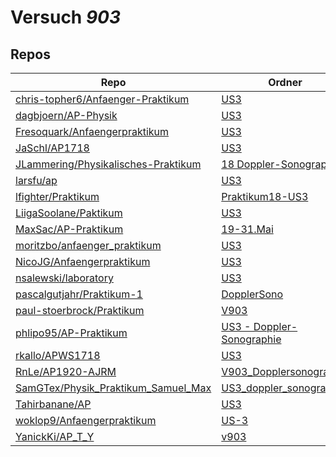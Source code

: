 # Versuch *903*

## Repos

|                                       Repo                                       |                                                       Ordner                                                        |                                                                  PDFs                                                                   |
|----------------------------------------------------------------------------------|---------------------------------------------------------------------------------------------------------------------|-----------------------------------------------------------------------------------------------------------------------------------------|
|[chris-topher6/Anfaenger-Praktikum](../repo/chris-topher6/Anfaenger-Praktikum)    |[US3](https://github.com/chris-topher6/Anfaenger-Praktikum/tree/master/US3)                                          |–                                                                                                                                        |
|[dagbjoern/AP-Physik](../repo/dagbjoern/AP-Physik)                                |[US3](https://github.com/dagbjoern/AP-Physik/tree/master/US3)                                                        |–                                                                                                                                        |
|[Fresoquark/Anfaengerpraktikum](../repo/Fresoquark/Anfaengerpraktikum)            |[US3](https://github.com/Fresoquark/Anfaengerpraktikum/tree/master/US3)                                              |–                                                                                                                                        |
|[JaSchl/AP1718](../repo/JaSchl/AP1718)                                            |[US3](https://github.com/JaSchl/AP1718/tree/master/US3)                                                              |–                                                                                                                                        |
|[JLammering/Physikalisches-Praktikum](../repo/JLammering/Physikalisches-Praktikum)|[18 Doppler-Sonographie](https://github.com/JLammering/Physikalisches-Praktikum/tree/master/18%20Doppler-Sonographie)|–                                                                                                                                        |
|[larsfu/ap](../repo/larsfu/ap)                                                    |[US3](https://github.com/larsfu/ap/tree/master/US3)                                                                  |–                                                                                                                                        |
|[lfighter/Praktikum](../repo/lfighter/Praktikum)                                  |[Praktikum18-US3](https://github.com/lfighter/Praktikum/tree/master/Praktikum18-US3)                                 |–                                                                                                                                        |
|[LiigaSoolane/Paktikum](../repo/LiigaSoolane/Paktikum)                            |[US3](https://github.com/LiigaSoolane/Paktikum-mit-dem-Teufel/tree/main/US3)                                         |–                                                                                                                                        |
|[MaxSac/AP-Praktikum](../repo/MaxSac/AP-Praktikum)                                |[19-31.Mai](https://github.com/MaxSac/AP-Praktikum/tree/master/19-31.Mai)                                            |–                                                                                                                                        |
|[moritzbo/anfaenger_praktikum](../repo/moritzbo/anfaenger_praktikum)              |[US3](https://github.com/moritzbo/anfaenger_praktikum/tree/main/US3)                                                 |–                                                                                                                                        |
|[NicoJG/Anfaengerpraktikum](../repo/NicoJG/Anfaengerpraktikum)                    |[US3](https://github.com/NicoJG/Anfaengerpraktikum/tree/master/US3)                                                  |[Abgabe.pdf](https://docs.google.com/viewer?url=https://raw.githubusercontent.com/NicoJG/Anfaengerpraktikum/master/US3/Abgabe.pdf)       |
|[nsalewski/laboratory](../repo/nsalewski/laboratory)                              |[US3](https://github.com/nsalewski/laboratory/tree/master/US3)                                                       |–                                                                                                                                        |
|[pascalgutjahr/Praktikum-1](../repo/pascalgutjahr/Praktikum-1)                    |[DopplerSono](https://github.com/pascalgutjahr/Praktikum-1/tree/master/DopplerSono)                                  |–                                                                                                                                        |
|[paul-stoerbrock/Praktikum](../repo/paul-stoerbrock/Praktikum)                    |[V903](https://github.com/paul-stoerbrock/Praktikum/tree/master/V903)                                                |–                                                                                                                                        |
|[phlipo95/AP-Praktikum](../repo/phlipo95/AP-Praktikum)                            |[US3 - Doppler-Sonographie](https://github.com/phlipo95/AP-Praktikum/tree/master/US3%20-%20Doppler-Sonographie)      |–                                                                                                                                        |
|[rkallo/APWS1718](../repo/rkallo/APWS1718)                                        |[US3](https://github.com/rkallo/APWS1718/tree/master/US3)                                                            |[main.pdf](https://docs.google.com/viewer?url=https://raw.githubusercontent.com/rkallo/APWS1718/master/US3/main.pdf)                     |
|[RnLe/AP1920-AJRM](../repo/RnLe/AP1920-AJRM)                                      |[V903_Dopplersonographie](https://github.com/RnLe/AP1920-AJRM/tree/master/V903_Dopplersonographie)                   |[V903.pdf](https://docs.google.com/viewer?url=https://raw.githubusercontent.com/RnLe/AP1920-AJRM/master/V903_Dopplersonographie/V903.pdf)|
|[SamGTex/Physik_Praktikum_Samuel_Max](../repo/SamGTex/Physik_Praktikum_Samuel_Max)|[US3_doppler_sonographie](https://github.com/SamGTex/Physik_Praktikum_Samuel_Max/tree/master/US3_doppler_sonographie)|–                                                                                                                                        |
|[Tahirbanane/AP](../repo/Tahirbanane/AP)                                          |[US3](https://github.com/Tahirbanane/AP/tree/main/US3)                                                               |–                                                                                                                                        |
|[woklop9/Anfaengerpraktikum](../repo/woklop9/Anfaengerpraktikum)                  |[US-3](https://github.com/woklop9/Anfaengerpraktikum/tree/master/US-3)                                               |–                                                                                                                                        |
|[YanickKi/AP_T_Y](../repo/YanickKi/AP_T_Y)                                        |[v903](https://github.com/YanickKi/AP_T_Y/tree/main/v903)                                                            |–                                                                                                                                        |
